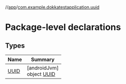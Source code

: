 //[app](../../index.md)/[com.example.dokkatestapplication.uuid](index.md)

# Package-level declarations

## Types

| Name | Summary |
|---|---|
| [UUID](-u-u-i-d/index.md) | [androidJvm]<br>object [UUID](-u-u-i-d/index.md) |
